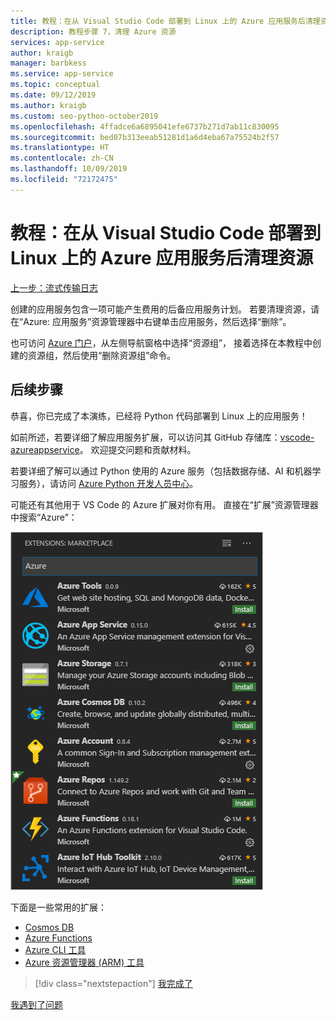 ```yaml
---
title: 教程：在从 Visual Studio Code 部署到 Linux 上的 Azure 应用服务后清理资源
description: 教程步骤 7，清理 Azure 资源
services: app-service
author: kraigb
manager: barbkess
ms.service: app-service
ms.topic: conceptual
ms.date: 09/12/2019
ms.author: kraigb
ms.custom: seo-python-october2019
ms.openlocfilehash: 4ffadce6a6895041efe6737b271d7ab11c830095
ms.sourcegitcommit: bed07b313eeab51281d1a6d4eba67a75524b2f57
ms.translationtype: HT
ms.contentlocale: zh-CN
ms.lasthandoff: 10/09/2019
ms.locfileid: "72172475"
---
```

# <a name="tutorial-clean-up-resources-after-deploying-to-azure-app-service-on-linux-from-visual-studio-code"></a>教程：在从 Visual Studio Code 部署到 Linux 上的 Azure 应用服务后清理资源

[上一步：流式传输日志](tutorial-deploy-app-service-on-linux-06.md)

创建的应用服务包含一项可能产生费用的后备应用服务计划。 若要清理资源，请在“Azure:  应用服务”资源管理器中右键单击应用服务，然后选择“删除”。 

也可访问 [Azure 门户](https://portal.azure.com)，从左侧导航窗格中选择“资源组”，  接着选择在本教程中创建的资源组，然后使用“删除资源组”命令。 

## <a name="next-steps"></a>后续步骤

恭喜，你已完成了本演练，已经将 Python 代码部署到 Linux 上的应用服务！

如前所述，若要详细了解应用服务扩展，可以访问其 GitHub 存储库：[vscode-azureappservice](https://github.com/Microsoft/vscode-azureappservice)。 欢迎提交问题和贡献材料。

若要详细了解可以通过 Python 使用的 Azure 服务（包括数据存储、AI 和机器学习服务），请访问 [Azure Python 开发人员中心](https://docs.microsoft.com/python/azure/?view=azure-python)。

可能还有其他用于 VS Code 的 Azure 扩展对你有用。 直接在“扩展”资源管理器中搜索“Azure”：

![用于 VS Code 的 Azure 扩展](media/azure-extensions.png)

下面是一些常用的扩展：

- [Cosmos DB](https://marketplace.visualstudio.com/items?itemName=ms-azuretools.vscode-cosmosdb)
- [Azure Functions](https://marketplace.visualstudio.com/items?itemName=ms-azuretools.vscode-azurefunctions)
- [Azure CLI 工具](https://marketplace.visualstudio.com/items?itemName=ms-vscode.azurecli)
- [Azure 资源管理器 (ARM) 工具](https://marketplace.visualstudio.com/items?itemName=msazurermtools.azurerm-vscode-tools)

> [!div class="nextstepaction"]
> [我完成了](https://docs.microsoft.com/python/azure/?view=azure-python) 

[我遇到了问题](https://www.research.net/r/PWZWZ52?tutorial=vscode-appservice-python&step=07-clean-up-resources)
